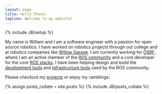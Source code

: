 ```yaml
---
layout: page
title: Hello There!
tagline: Welcome to my website!
---
```


{% include JB/setup %}

My name is William and I am a software engineer with a passion for open source robotics.  I have worked on robotics projects through out college and at robotics companies like [Willow Garage](http://www.willowgarage.com/).  I am currently working for [OSRF](http://osrfoundation.org), where I am an active member of the [ROS community](http://ros.org/wiki/) and a core developer for the core [ROS stacks](https://github.com/ros/).  I have been helping design and build the [development tools](https://github.com/ros/catkin/) and [infrastructure tools](https://github.com/ros-infrastrucutre/) used by the ROS community.

Please checkout my [projects](projects.html) or enjoy my ramblings:

<span>
{% assign posts_collate = site.posts %}
{% include JB/posts_collate %}
</span>
